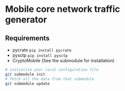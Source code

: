 # Mobile core network traffic generator

## Requirements

- pycrate `pip install pycrate`
- pysctp `pip install pysctp`
- CryptoMobile (See the submodule for installation)

```bash
# initialize your local configuration file
git submodule init
# fetch all the data from that submodule
git submodule update
```